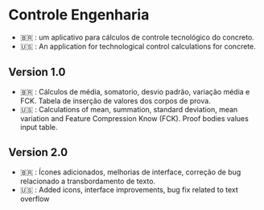 # Controle Engenharia

- 🇧🇷 : um aplicativo para cálculos de controle tecnológico do concreto.
- 🇺🇸 : An application for technological control calculations for concrete.

## Version 1.0

- 🇧🇷 : Cálculos de média, somatorio, desvio padrão, variação média e FCK. Tabela de inserção de valores dos corpos de prova. 
- 🇺🇸 : Calculations of mean, summation, standard deviation, mean variation and Feature Compression Know (FCK). Proof bodies values input table.

## Version 2.0

- 🇧🇷 : Ícones adicionados, melhorias de interface, correção de bug relacionado a transbordamento de texto.
- 🇺🇸 : Added icons, interface improvements, bug fix related to text overflow

